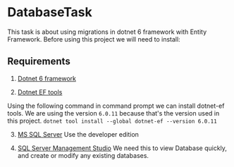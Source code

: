 # DatabaseTask

This task is about using migrations in dotnet 6 framework with Entity Framework. Before using this project we will need to install:

## Requirements

1. [Dotnet 6 framework](https://dotnet.microsoft.com/en-us/download/dotnet/6.0)

2. [Dotnet EF tools](https://learn.microsoft.com/en-us/ef/core/cli/dotnet)

Using the following command in command prompt we can install dotnet-ef tools. We are using the version `6.0.11` because that's the version used in this project.
```dotnet tool install --global dotnet-ef --version 6.0.11```

3. [MS SQL Server](https://www.microsoft.com/en-us/sql-server/sql-server-downloads)
Use the developer edition

4. [SQL Server Management Studio](https://learn.microsoft.com/en-us/sql/ssms/download-sql-server-management-studio-ssms?view=sql-server-ver16)
We need this to view Database quickly, and create or modify any existing databases.

